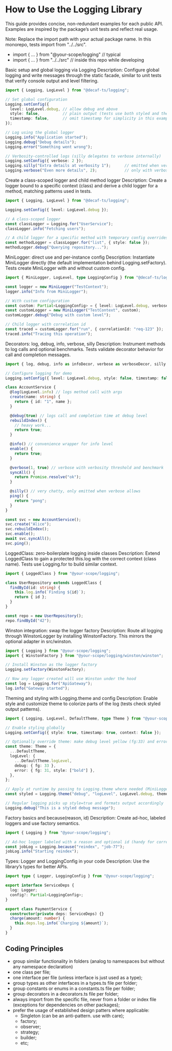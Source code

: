 # How to Use the Logging Library

This guide provides concise, non-redundant examples for each public API. Examples are inspired by the package’s unit tests and reflect real usage.

Note: Replace the import path with your actual package name. In this monorepo, tests import from "../../src".

- import { ... } from "@your-scope/logging" // typical
- import { ... } from "../../src" // inside this repo while developing


Basic setup and global logging via Logging
Description: Configure global logging and write messages through the static facade, similar to unit tests that verify console output and level filtering.

```ts
import { Logging, LogLevel } from "@decaf-ts/logging";

// Set global configuration
Logging.setConfig({
  level: LogLevel.debug, // allow debug and above
  style: false,          // plain output (tests use both styled and themeless)
  timestamp: false,      // omit timestamp for simplicity in this example
});

// Log using the global logger
Logging.info("Application started");
Logging.debug("Debug details");
Logging.error("Something went wrong");

// Verbosity-controlled logs (silly delegates to verbose internally)
Logging.setConfig({ verbose: 2 });
Logging.silly("Extra details at verbosity 1");      // emitted when verbose >= 1
Logging.verbose("Even more details", 2);            // only with verbose >= 2
```


Create a class-scoped logger and child method logger
Description: Create a logger bound to a specific context (class) and derive a child logger for a method, matching patterns used in tests.

```ts
import { Logging, LogLevel } from "@decaf-ts/logging";

Logging.setConfig({ level: LogLevel.debug });

// A class-scoped logger
const classLogger = Logging.for("UserService");
classLogger.info("Fetching users");

// A child logger for a specific method with temporary config overrides
const methodLogger = classLogger.for("list", { style: false });
methodLogger.debug("Querying repository...");
```


MiniLogger: direct use and per-instance config
Description: Instantiate MiniLogger directly (the default implementation behind Logging.setFactory). Tests create MiniLogger with and without custom config.

```ts
import { MiniLogger, LogLevel, type LoggingConfig } from "@decaf-ts/logging";

const logger = new MiniLogger("TestContext");
logger.info("Info from MiniLogger");

// With custom configuration
const custom: Partial<LoggingConfig> = { level: LogLevel.debug, verbose: 2 };
const customLogger = new MiniLogger("TestContext", custom);
customLogger.debug("Debug with custom level");

// Child logger with correlation id
const traced = customLogger.for("run", { correlationId: "req-123" });
traced.info("Tracing this operation");
```


Decorators: log, debug, info, verbose, silly
Description: Instrument methods to log calls and optional benchmarks. Tests validate decorator behavior for call and completion messages.

```ts
import { log, debug, info as infoDecor, verbose as verboseDecor, silly as sillyDecor, LogLevel, Logging } from "@decaf-ts/logging";

// Configure logging for demo
Logging.setConfig({ level: LogLevel.debug, style: false, timestamp: false });

class AccountService {
  @log(LogLevel.info) // logs method call with args
  create(name: string) {
    return { id: "1", name };
  }

  @debug(true) // logs call and completion time at debug level
  rebuildIndex() {
    // heavy work...
    return true;
  }

  @info() // convenience wrapper for info level
  enable() {
    return true;
  }

  @verbose(1, true) // verbose with verbosity threshold and benchmark
  syncAll() {
    return Promise.resolve("ok");
  }

  @silly() // very chatty, only emitted when verbose allows
  ping() {
    return "pong";
  }
}

const svc = new AccountService();
svc.create("Alice");
svc.rebuildIndex();
svc.enable();
await svc.syncAll();
svc.ping();
```


LoggedClass: zero-boilerplate logging inside classes
Description: Extend LoggedClass to gain a protected this.log with the correct context (class name). Tests use Logging.for to build similar context.

```ts
import { LoggedClass } from "@your-scope/logging";

class UserRepository extends LoggedClass {
  findById(id: string) {
    this.log.info(`Finding ${id}`);
    return { id };
  }
}

const repo = new UserRepository();
repo.findById("42");
```


Winston integration: swap the logger factory
Description: Route all logging through WinstonLogger by installing WinstonFactory. This mirrors the optional adapter in src/winston.

```ts
import { Logging } from "@your-scope/logging";
import { WinstonFactory } from "@your-scope/logging/winston/winston";

// Install Winston as the logger factory
Logging.setFactory(WinstonFactory);

// Now any logger created will use Winston under the hood
const log = Logging.for("ApiGateway");
log.info("Gateway started");
```


Theming and styling with Logging.theme and config
Description: Enable style and customize theme to colorize parts of the log (tests check styled output patterns).

```ts
import { Logging, LogLevel, DefaultTheme, type Theme } from "@your-scope/logging";

// Enable styling globally
Logging.setConfig({ style: true, timestamp: true, context: false });

// Optionally override theme: make debug level yellow (fg:33) and error red+bold
const theme: Theme = {
  ...DefaultTheme,
  logLevel: {
    ...DefaultTheme.logLevel,
    debug: { fg: 33 },
    error: { fg: 31, style: ["bold"] },
  },
};

// Apply at runtime by passing to Logging.theme where needed (MiniLogger does this internally)
const styled = Logging.theme("debug", "logLevel", LogLevel.debug, theme);

// Regular logging picks up style=true and formats output accordingly
Logging.debug("This is a styled debug message");
```


Factory basics and because(reason, id)
Description: Create ad-hoc, labeled loggers and use factory semantics.

```ts
import { Logging } from "@your-scope/logging";

// Ad-hoc logger labeled with a reason and optional id (handy for correlation)
const jobLog = Logging.because("reindex", "job-77");
jobLog.info("Starting reindex");
```


Types: Logger and LoggingConfig in your code
Description: Use the library’s types for better APIs.

```ts
import type { Logger, LoggingConfig } from "@your-scope/logging";

export interface ServiceDeps {
  log: Logger;
  config?: Partial<LoggingConfig>;
}

export class PaymentService {
  constructor(private deps: ServiceDeps) {}
  charge(amount: number) {
    this.deps.log.info(`Charging ${amount}`);
  }
}
```


## Coding Principles

- group similar functionality in folders (analog to namespaces but without any namespace declaration)
- one class per file;
- one interface per file (unless interface is just used as a type);
- group types as other interfaces in a types.ts file per folder;
- group constants or enums in a constants.ts file per folder;
- group decorators in a decorators.ts file per folder;
- always import from the specific file, never from a folder or index file (exceptions for dependencies on other packages);
- prefer the usage of established design patters where applicable:
  - Singleton (can be an anti-pattern. use with care);
  - factory;
  - observer;
  - strategy;
  - builder;
  - etc;
